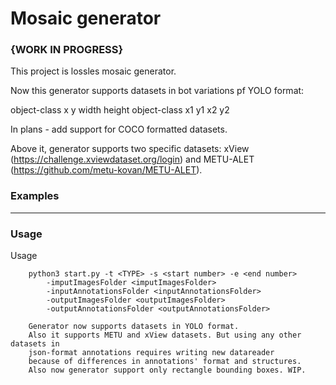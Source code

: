 # Mosaic generator
### {WORK IN PROGRESS}

This project is lossles mosaic generator.  


Now this generator supports datasets in bot variations pf YOLO format:

  object-class x y width height
  object-class x1 y1 x2 y2
  
In plans - add support for COCO formatted datasets.

Above it, generator supports two specific datasets: xView (https://challenge.xviewdataset.org/login) and METU-ALET (https://github.com/metu-kovan/METU-ALET).
  



### Examples
***

### Usage
Usage
        
        python3 start.py -t <TYPE> -s <start number> -e <end number> 
            -imputImagesFolder <imputImagesFolder> 
            -inputAnnotationsFolder <inputAnnotationsFolder>
            -outputImagesFolder <outputImagesFolder>
            -outputAnnotationsFolder <outputAnnotationsFolder>

        Generator now supports datasets in YOLO format.
        Also it supports METU and xView datasets. But using any other datasets in
        json-format annotations requires writing new datareader 
        because of differences in annotations' format and structures.
        Also now generator support only rectangle bounding boxes. WIP.
